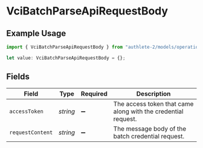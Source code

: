 # VciBatchParseApiRequestBody

## Example Usage

```typescript
import { VciBatchParseApiRequestBody } from "authlete-2/models/operations";

let value: VciBatchParseApiRequestBody = {};
```

## Fields

| Field                                                         | Type                                                          | Required                                                      | Description                                                   |
| ------------------------------------------------------------- | ------------------------------------------------------------- | ------------------------------------------------------------- | ------------------------------------------------------------- |
| `accessToken`                                                 | *string*                                                      | :heavy_minus_sign:                                            | The access token that came along with the credential request. |
| `requestContent`                                              | *string*                                                      | :heavy_minus_sign:                                            | The message body of the batch credential request.             |